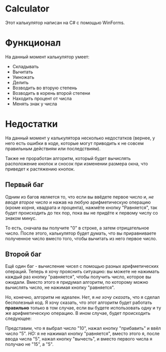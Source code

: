 # Calculator
Этот калькулятор написан на C# с помощью WinForms.

# Функционал
На данный момент калькулятор умеет:
- Складывать
- Вычитать
- Умножать
- Делить
- Возводить во вторую степень
- Возводить в корень второй степени
- Находить процент от числа
- Менять знак у числа

# Недостатки
На данный момент у калькулятора несколько недостатков (вернее, у него есть ошибки в коде, которые могут приводить к не совсем правильным действиям или последствиям).

Также не проработан алгоритм, который будет вычислять расположение кнопок и сносок при изменении размера окна, что приведет к растяжению кнопок.

## Первый баг
Одним из багов является то, что если вы ввёдете первое число и, *не вводя второе число* и нажав на любую арифметическую операцию (кроме корня, квадрата и процента), нажмёте кнопку "Равняется", так будет происходить до тех пор, пока вы не придёте к первому числу со знаком минус.

То есть, сначала вы получите "0" в строке, а затем отрицательное число. После этого, калькулятор будет думать, что вы приравниваете полученное число вместо того, чтобы вычитать из него первое число.

## Второй баг
Ещё один баг - вычисление чисел с помощью разных арифметических операций. Теперь я хочу прояснить ситуацию: вы можете не нажимать каждый раз кнопку "равняется", чтобы получить число, которое вы ожидали. Вместо этого я придумал алгоритм, по которому можно вычислять число, не нажимая кнопку "равняется".

Но, конечно, алгоритм не идеален. Нет, я *не хочу сказать*, что я сделал бесполезный код. Я хочу сказать, что этот алгоритм будет работать **правильно** только в том случае, если вы будете использовать одну и ту же арифметическую операцию. В ином случае, будет происходить следующее:

Представим, что я выбрал число "10", нажал кнопку "прибавить" и ввёл число "5". *НО:* я не нажимал кнопку "равняется", вместо этого я, после ввода числа "5", нажал кнопку "вычесть", и вместо первого числа я получаю не "15", а "5".
